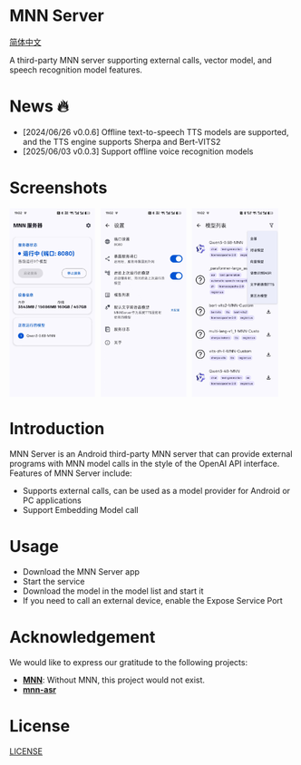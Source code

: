 # MNN Server

[简体中文](./README_zh-CN.md) 

A third-party MNN server supporting external calls, vector model, and speech recognition model features.

# News 🔥

- [2024/06/26 v0.0.6] Offline text-to-speech TTS models are supported, and the TTS engine supports Sherpa and Bert-VITS2
- [2025/06/03 v0.0.3] Support offline voice recognition models


# Screenshots

<div style="display: flex; flex-wrap: wrap; gap: 10px;">
  <img src="./img/img1.jpg" style="width: 30%">
  <img src="./img/img2.jpg" style="width: 30%"> 
  <img src="./img/img3.jpg" style="width: 30%">
</div>

# Introduction

MNN Server is an Android third-party MNN server that can provide external programs with MNN model calls in the style of the OpenAI API interface. Features of MNN Server include:

- Supports external calls, can be used as a model provider for Android or PC applications
- Support Embedding Model call

# Usage

- Download the MNN Server app
- Start the service
- Download the model in the model list and start it
- If you need to call an external device, enable the Expose Service Port

# Acknowledgement

We would like to express our gratitude to the following projects:
- **[MNN](https://github.com/alibaba/MNN)**: Without MNN, this project would not exist.
- **[mnn-asr](https://github.com/wangzhaode/mnn-asr)**

# License

[LICENSE](./LICENSE)